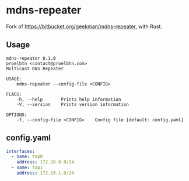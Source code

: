 # mdns-repeater

Fork of https://bitbucket.org/geekman/mdns-repeater, with Rust.

## Usage

```
mdns-repeater 0.1.0
proelbtn <contact@proelbtn.com>
Multicast DNS Repeater

USAGE:
    mdns-repeater --config-file <CONFIG>

FLAGS:
    -h, --help       Prints help information
    -V, --version    Prints version information

OPTIONS:
    -f, --config-file <CONFIG>    Config file [default: config.yaml]
```

## config.yaml

```yaml
interfaces:
  - name: tap0
    address: 172.16.0.0/24
  - name: tap1
    address: 172.16.1.0/24
```

